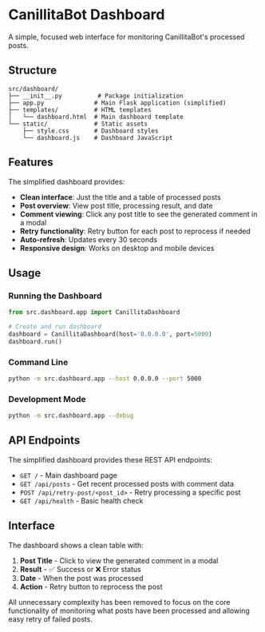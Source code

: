 # CanillitaBot Dashboard

A simple, focused web interface for monitoring CanillitaBot's processed posts.

## Structure

```
src/dashboard/
├── __init__.py          # Package initialization
├── app.py              # Main Flask application (simplified)
├── templates/          # HTML templates
│   └── dashboard.html  # Main dashboard template
└── static/             # Static assets
    ├── style.css       # Dashboard styles
    └── dashboard.js    # Dashboard JavaScript
```

## Features

The simplified dashboard provides:

- **Clean interface**: Just the title and a table of processed posts
- **Post overview**: View post title, processing result, and date
- **Comment viewing**: Click any post title to see the generated comment in a modal
- **Retry functionality**: Retry button for each post to reprocess if needed
- **Auto-refresh**: Updates every 30 seconds
- **Responsive design**: Works on desktop and mobile devices

## Usage

### Running the Dashboard

```python
from src.dashboard.app import CanillitaDashboard

# Create and run dashboard
dashboard = CanillitaDashboard(host='0.0.0.0', port=5000)
dashboard.run()
```

### Command Line

```bash
python -m src.dashboard.app --host 0.0.0.0 --port 5000
```

### Development Mode

```bash
python -m src.dashboard.app --debug
```

## API Endpoints

The simplified dashboard provides these REST API endpoints:

- `GET /` - Main dashboard page
- `GET /api/posts` - Get recent processed posts with comment data
- `POST /api/retry-post/<post_id>` - Retry processing a specific post
- `GET /api/health` - Basic health check

## Interface

The dashboard shows a clean table with:

1. **Post Title** - Click to view the generated comment in a modal
2. **Result** - ✅ Success or ❌ Error status
3. **Date** - When the post was processed
4. **Action** - Retry button to reprocess the post

All unnecessary complexity has been removed to focus on the core functionality of monitoring what posts have been processed and allowing easy retry of failed posts.
